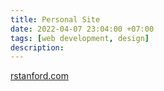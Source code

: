 ```yaml
---
title: Personal Site
date: 2022-04-07 23:04:00 +07:00
tags: [web development, design]
description: 
---
```

<a href='https://rstanford.com'>rstanford.com</a>